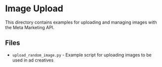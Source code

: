 # Image Upload

This directory contains examples for uploading and managing images with the Meta Marketing API.

## Files
- `upload_random_image.py` - Example script for uploading images to be used in ad creatives